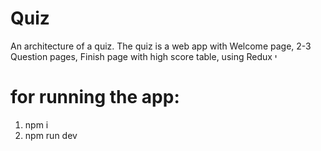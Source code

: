 # Quiz
An architecture of a quiz. The quiz is a web app with Welcome page, 2-3 Question pages, Finish page with high score table, using Redux
י

# for running the app:
1. npm i
2. npm run dev
